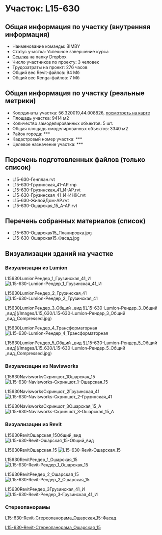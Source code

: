 # Участок: L15-630
## Общая информация по участку (внутренняя информация)
+ Наименование команды: BIMBY
+ Статус участка: Успешное завершение курса
+ [Ссылка](https://www.dropbox.com/sh/wvvgv1nw1iqred9/AACLFz-U2h5N3ghgYQyQx6ina/L15_630?dl=0) на папку Dropbox
+ Число участников по проекту: 3 человек
+ Трудозатраты на проект: 276 часов
+ Общий вес Revit-файлов: 94 Мб
+ Общий вес Renga-файлов: 7 Мб
## Общая информация по участку (реальные метрики)
+ Координаты участка: 56.320019,44.008826, [посмотреть на карте](yandex.ru/maps/47/nizhny-novgorod/?ll=56.320019%2C44.008826&z=19)
+ Площадь участка: 9414 м2
+ Количество замоделированных объектов: 5 шт.
+ Общая площадь смоделированных объектов: 3340 м2
+ Район города: *** 
+ Кадастровый номер участка: *** 
+ Целевое назначение участка: *** 
## Перечень подготовленных файлов (только список)
+ L15-630-Генплан.rvt
+ L15-630-Грузинская_41-АР.rnp
+ L15-630-Грузинская_41_И-АР.rvt
+ L15-630-Грузинская_41_И-ИНЖ.rvt
+ L15-630-ЖилойДом-АР.rvt
+ L15-630-Ошарская_15_А-АР.rvt
## Перечень собранных материалов (список)
+ L15-630-Ошарская15_Планировка.jpg
+ L15-630-Ошарская15_Фасад.jpg
## Визуализации зданий на участке
### Визуализации из Lumion
L15630LumionРендер_1_Грузинская_41_И
![L15-630-Lumion-Рендер_1_Грузинская_41_И](/Images/L15_630/L15-630-Lumion-Рендер_1_Грузинская_41_И_Compressed.jpg)

L15630LumionРендер_2_Грузинская_41
![L15-630-Lumion-Рендер_2_Грузинская_41](/Images/L15_630/L15-630-Lumion-Рендер_2_Грузинская_41_Compressed.jpg)

L15630LumionРендер_3_Общий _вид
![L15-630-Lumion-Рендер_3_Общий _вид](/Images/L15_630/L15-630-Lumion-Рендер_3_Общий _вид_Compressed.jpg)

L15630LumionРендер_4_Трансформаторная
![L15-630-Lumion-Рендер_4_Трансформаторная](/Images/L15_630/L15-630-Lumion-Рендер_4_Трансформаторная_Compressed.jpg)

L15630LumionРендер_5_Общий _вид
![L15-630-Lumion-Рендер_5_Общий _вид](/Images/L15_630/L15-630-Lumion-Рендер_5_Общий _вид_Compressed.jpg)

### Визуализации из Navisworks
L15630NavisworksСкриншот_1Ошарская_15
![L15-630-Navisworks-Скриншот_1-Ошарская_15](/Images/L15_630/L15-630-Navisworks-Скриншот_1-Ошарская_15_Compressed.jpg)

L15630NavisworksСкриншот_2Грузинская_41
![L15-630-Navisworks-Скриншот_2-Грузинская_41](/Images/L15_630/L15-630-Navisworks-Скриншот_2-Грузинская_41_Compressed.jpg)

L15630NavisworksСкриншот_3Ошарская_15_А
![L15-630-Navisworks-Скриншот_3-Ошарская_15_А](/Images/L15_630/L15-630-Navisworks-Скриншот_3-Ошарская_15_А_Compressed.jpg)

### Визуализации из Revit
L15630RevitОшарская_15Общий_вид
![L15-630-Revit-Ошарская_15-Общий_вид](/Images/L15_630/L15-630-Revit-Ошарская_15-Общий_вид_Compressed.jpg)

L15630RevitОшарская_15
![L15-630-Revit-Ошарская_15](/Images/L15_630/L15-630-Revit-Ошарская_15_Compressed.jpg)

L15630RevitРендер_1_Ошарская_15
![L15-630-Revit-Рендер_1_Ошарская_15](/Images/L15_630/L15-630-Revit-Рендер_1_Ошарская_15_Compressed.jpg)

L15630RevitРендер_2_Ошарская_15
![L15-630-Revit-Рендер_2_Ошарская_15](/Images/L15_630/L15-630-Revit-Рендер_2_Ошарская_15_Compressed.jpg)

L15630RevitРендер_3Грузинская_41_И
![L15-630-Revit-Рендер_3-Грузинская_41_И](/Images/L15_630/L15-630-Revit-Рендер_3-Грузинская_41_И_Compressed.jpg)

### Стереопанорамы
[L15-630-Revit-Стереопанорама_Ошарская_15-Фасад](https://pano.autodesk.com/pano.html?url=jpgs/6b59ab18-6bd1-4b84-9be9-ea355e4d187e&version=2)

[L15-630-Revit-Стереопанорама_Ошарская_15](https://pano.autodesk.com/pano.html?url=jpgs/7bff29e2-a595-4e77-b25e-8a55d03b6ed3&version=2)

